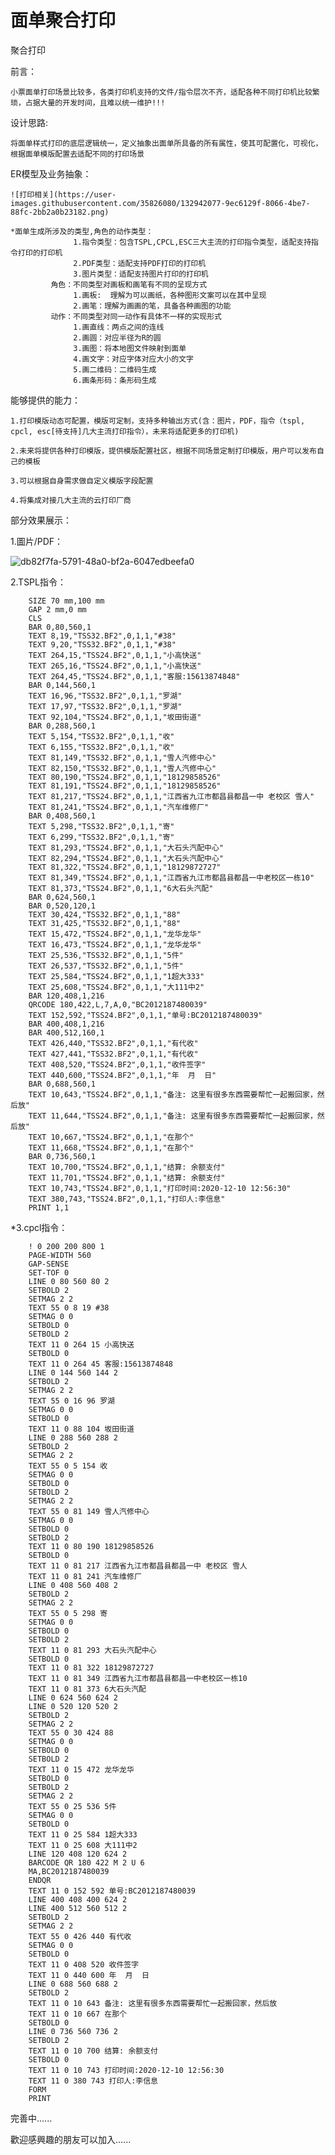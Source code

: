 # 面单聚合打印
聚合打印

前言：

    小票面单打印场景比较多，各类打印机支持的文件/指令层次不齐，适配各种不同打印机比较繁琐，占据大量的开发时间，且难以统一维护!!!

设计思路:

    将面单样式打印的底层逻辑统一，定义抽象出面单所具备的所有属性，使其可配置化，可视化，根据面单模版配置去适配不同的打印场景

ER模型及业务抽象：

    ![打印相关](https://user-images.githubusercontent.com/35826080/132942077-9ec6129f-8066-4be7-88fc-2bb2a0b23182.png)
  
    *面单生成所涉及的类型,角色的动作类型：
                  1.指令类型：包含TSPL,CPCL,ESC三大主流的打印指令类型，适配支持指令打印的打印机
                  2.PDF类型：适配支持PDF打印的打印机
                  3.图片类型：适配支持图片打印的打印机
             角色：不同类型对画板和画笔有不同的呈现方式
                  1.画板:  理解为可以画纸，各种图形文案可以在其中呈现
                  2.画笔：理解为画画的笔，具备各种画图的功能
             动作：不同类型对同一动作有具体不一样的实现形式
                  1.画直线：两点之间的连线
                  2.画圆：对应半径为R的圆
                  3.画图：将本地图文件映射到面单
                  4.画文字：对应字体对应大小的文字
                  5.画二维码：二维码生成
                  6.画条形码：条形码生成

能够提供的能力：

    1.打印模版动态可配置，模版可定制，支持多种输出方式(含：图片，PDF，指令（tspl, cpcl, esc[待支持]几大主流打印指令），未来将适配更多的打印机)

    2.未来将提供各种打印模版，提供模版配置社区，根据不同场景定制打印模版，用户可以发布自己的模板

    3.可以根据自身需求做自定义模版字段配置

    4.将集成对接几大主流的云打印厂商
  
部分效果展示：

  1.圖片/PDF：

  ![db82f7fa-5791-48a0-bf2a-6047edbeefa0](https://user-images.githubusercontent.com/35826080/131413117-b7d73c87-efe3-42be-bd5a-dc0d0788ca94.png)

  2.TSPL指令：

        SIZE 70 mm,100 mm
        GAP 2 mm,0 mm
        CLS
        BAR 0,80,560,1
        TEXT 8,19,"TSS32.BF2",0,1,1,"#38"
        TEXT 9,20,"TSS32.BF2",0,1,1,"#38"
        TEXT 264,15,"TSS24.BF2",0,1,1,"小高快送"
        TEXT 265,16,"TSS24.BF2",0,1,1,"小高快送"
        TEXT 264,45,"TSS24.BF2",0,1,1,"客服:15613874848"
        BAR 0,144,560,1
        TEXT 16,96,"TSS32.BF2",0,1,1,"罗湖"
        TEXT 17,97,"TSS32.BF2",0,1,1,"罗湖"
        TEXT 92,104,"TSS24.BF2",0,1,1,"坂田街道"
        BAR 0,288,560,1
        TEXT 5,154,"TSS32.BF2",0,1,1,"收"
        TEXT 6,155,"TSS32.BF2",0,1,1,"收"
        TEXT 81,149,"TSS32.BF2",0,1,1,"雪人汽修中心"
        TEXT 82,150,"TSS32.BF2",0,1,1,"雪人汽修中心"
        TEXT 80,190,"TSS24.BF2",0,1,1,"18129858526"
        TEXT 81,191,"TSS24.BF2",0,1,1,"18129858526"
        TEXT 81,217,"TSS24.BF2",0,1,1,"江西省九江市都昌县都昌一中 老校区 雪人"
        TEXT 81,241,"TSS24.BF2",0,1,1,"汽车维修厂"
        BAR 0,408,560,1
        TEXT 5,298,"TSS32.BF2",0,1,1,"寄"
        TEXT 6,299,"TSS32.BF2",0,1,1,"寄"
        TEXT 81,293,"TSS24.BF2",0,1,1,"大石头汽配中心"
        TEXT 82,294,"TSS24.BF2",0,1,1,"大石头汽配中心"
        TEXT 81,322,"TSS24.BF2",0,1,1,"18129872727"
        TEXT 81,349,"TSS24.BF2",0,1,1,"江西省九江市都昌县都昌一中老校区一栋10"
        TEXT 81,373,"TSS24.BF2",0,1,1,"6大石头汽配"
        BAR 0,624,560,1
        BAR 0,520,120,1
        TEXT 30,424,"TSS32.BF2",0,1,1,"88"
        TEXT 31,425,"TSS32.BF2",0,1,1,"88"
        TEXT 15,472,"TSS24.BF2",0,1,1,"龙华龙华"
        TEXT 16,473,"TSS24.BF2",0,1,1,"龙华龙华"
        TEXT 25,536,"TSS32.BF2",0,1,1,"5件"
        TEXT 26,537,"TSS32.BF2",0,1,1,"5件"
        TEXT 25,584,"TSS24.BF2",0,1,1,"1超大333"
        TEXT 25,608,"TSS24.BF2",0,1,1,"大111中2"
        BAR 120,408,1,216
        QRCODE 180,422,L,7,A,0,"BC2012187480039"
        TEXT 152,592,"TSS24.BF2",0,1,1,"单号:BC2012187480039"
        BAR 400,408,1,216
        BAR 400,512,160,1
        TEXT 426,440,"TSS32.BF2",0,1,1,"有代收"
        TEXT 427,441,"TSS32.BF2",0,1,1,"有代收"
        TEXT 408,520,"TSS24.BF2",0,1,1,"收件签字"
        TEXT 440,600,"TSS24.BF2",0,1,1,"年  月  日"
        BAR 0,688,560,1
        TEXT 10,643,"TSS24.BF2",0,1,1,"备注: 这里有很多东西需要帮忙一起搬回家，然后放"
        TEXT 11,644,"TSS24.BF2",0,1,1,"备注: 这里有很多东西需要帮忙一起搬回家，然后放"
        TEXT 10,667,"TSS24.BF2",0,1,1,"在那个"
        TEXT 11,668,"TSS24.BF2",0,1,1,"在那个"
        BAR 0,736,560,1
        TEXT 10,700,"TSS24.BF2",0,1,1,"结算: 余额支付"
        TEXT 11,701,"TSS24.BF2",0,1,1,"结算: 余额支付"
        TEXT 10,743,"TSS24.BF2",0,1,1,"打印时间:2020-12-10 12:56:30"
        TEXT 380,743,"TSS24.BF2",0,1,1,"打印人:李信息"
        PRINT 1,1

  *3.cpcl指令：

        ! 0 200 200 800 1
        PAGE-WIDTH 560
        GAP-SENSE
        SET-TOF 0
        LINE 0 80 560 80 2
        SETBOLD 2
        SETMAG 2 2
        TEXT 55 0 8 19 #38
        SETMAG 0 0
        SETBOLD 0
        SETBOLD 2
        TEXT 11 0 264 15 小高快送
        SETBOLD 0
        TEXT 11 0 264 45 客服:15613874848
        LINE 0 144 560 144 2
        SETBOLD 2
        SETMAG 2 2
        TEXT 55 0 16 96 罗湖
        SETMAG 0 0
        SETBOLD 0
        TEXT 11 0 88 104 坂田街道
        LINE 0 288 560 288 2
        SETBOLD 2
        SETMAG 2 2
        TEXT 55 0 5 154 收
        SETMAG 0 0
        SETBOLD 0
        SETBOLD 2
        SETMAG 2 2
        TEXT 55 0 81 149 雪人汽修中心
        SETMAG 0 0
        SETBOLD 0
        SETBOLD 2
        TEXT 11 0 80 190 18129858526
        SETBOLD 0
        TEXT 11 0 81 217 江西省九江市都昌县都昌一中 老校区 雪人
        TEXT 11 0 81 241 汽车维修厂
        LINE 0 408 560 408 2
        SETBOLD 2
        SETMAG 2 2
        TEXT 55 0 5 298 寄
        SETMAG 0 0
        SETBOLD 0
        SETBOLD 2
        TEXT 11 0 81 293 大石头汽配中心
        SETBOLD 0
        TEXT 11 0 81 322 18129872727
        TEXT 11 0 81 349 江西省九江市都昌县都昌一中老校区一栋10
        TEXT 11 0 81 373 6大石头汽配
        LINE 0 624 560 624 2
        LINE 0 520 120 520 2
        SETBOLD 2
        SETMAG 2 2
        TEXT 55 0 30 424 88
        SETMAG 0 0
        SETBOLD 0
        SETBOLD 2
        TEXT 11 0 15 472 龙华龙华
        SETBOLD 0
        SETBOLD 2
        SETMAG 2 2
        TEXT 55 0 25 536 5件
        SETMAG 0 0
        SETBOLD 0
        TEXT 11 0 25 584 1超大333
        TEXT 11 0 25 608 大111中2
        LINE 120 408 120 624 2
        BARCODE QR 180 422 M 2 U 6
        MA,BC2012187480039
        ENDQR
        TEXT 11 0 152 592 单号:BC2012187480039
        LINE 400 408 400 624 2
        LINE 400 512 560 512 2
        SETBOLD 2
        SETMAG 2 2
        TEXT 55 0 426 440 有代收
        SETMAG 0 0
        SETBOLD 0
        TEXT 11 0 408 520 收件签字
        TEXT 11 0 440 600 年  月  日
        LINE 0 688 560 688 2
        SETBOLD 2
        TEXT 11 0 10 643 备注: 这里有很多东西需要帮忙一起搬回家，然后放
        TEXT 11 0 10 667 在那个
        SETBOLD 0
        LINE 0 736 560 736 2
        SETBOLD 2
        TEXT 11 0 10 700 结算: 余额支付
        SETBOLD 0
        TEXT 11 0 10 743 打印时间:2020-12-10 12:56:30
        TEXT 11 0 380 743 打印人:李信息
        FORM
        PRINT



完善中......

歡迎感興趣的朋友可以加入......
